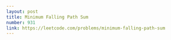 ```yaml
---
layout: post
title: Minimum Falling Path Sum
number: 931
link: https://leetcode.com/problems/minimum-falling-path-sum
---
```

